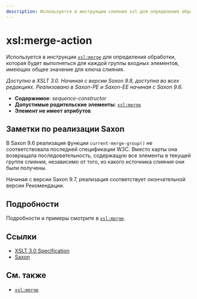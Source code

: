 ```yaml
---
description: Используется в инструкции слияния xsl для определения обработки, которая будет выполняться для каждой группы входных элементов, имеющих общее значение для ключа слияния.
---
```


# xsl:merge-action

Используется в инструкции [`xsl:merge`](xsl-merge.md) для определения обработки, которая будет выполняться для каждой группы входных элементов, имеющих общее значение для ключа слияния.

_Доступно в XSLT 3.0. Начиная с версии Saxon 9.8, доступна во всех редакциях. Реализовано в Saxon-PE и Saxon-EE начиная с Saxon 9.6._

-   **Содержимое**: _sequence-constructor_
-   **Допустимые родительские элементы**: [`xsl:merge`](xsl-merge.md)
-   **Элемент не имеет атрибутов**

## Заметки по реализации Saxon

В Saxon 9.6 реализация функции `current-merge-group()` не соответствовала последней спецификации W3C. Вместо карты она возвращала последовательность, содержащую все элементы в текущей группе слияния, независимо от того, из какого источника слияния они были получены.

Начиная с версии Saxon 9.7, реализация соответствует окончательной версии Рекомендации.

## Подробности

Подробности и примеры смотрите в [`xsl:merge`](xsl-merge.md).

## Ссылки

-   [XSLT 3.0 Specification](http://www.w3.org/TR/xslt-30/#element-merge-action)
-   [Saxon](https://www.saxonica.com/html/documentation/xsl-elements/merge-action.html)

## См. также

-   [`xsl:merge`](xsl-merge.md)
